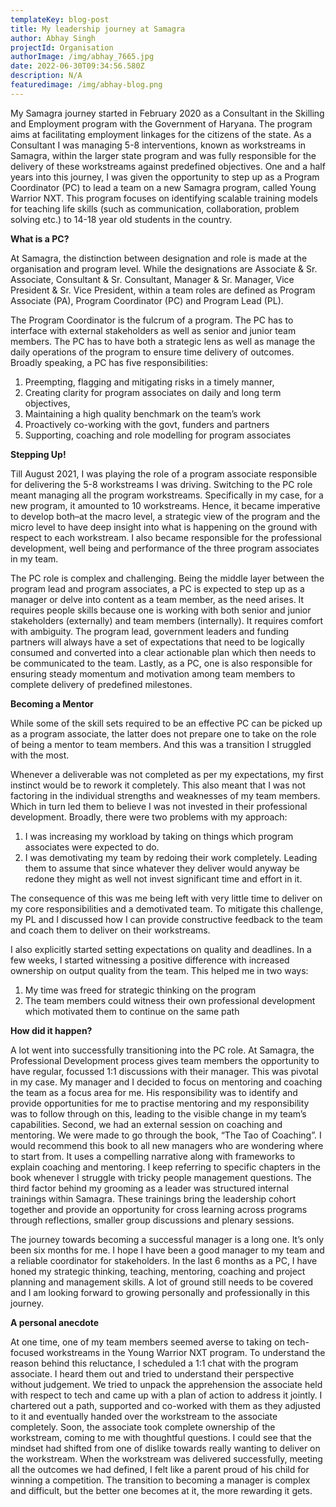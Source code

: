 ```yaml
---
templateKey: blog-post
title: My leadership journey at Samagra
author: Abhay Singh
projectId: Organisation
authorImage: /img/abhay_7665.jpg
date: 2022-06-30T09:34:56.580Z
description: N/A
featuredimage: /img/abhay-blog.png
---
```

My Samagra journey started in February 2020 as a Consultant in the Skilling and Employment program with the Government of Haryana. The program aims at facilitating employment linkages for the citizens of the state. As a Consultant I was managing 5-8 interventions, known as workstreams in Samagra, within the larger state program and was fully responsible for the delivery of these workstreams against predefined objectives. One and a half years into this journey, I was given the opportunity to step up as a Program Coordinator (PC) to lead a team on a new Samagra program, called Young Warrior NXT. This program focuses on identifying scalable training models for teaching life skills (such as communication, collaboration, problem solving etc.) to 14-18 year old students in the country. 

**What is a PC?**

At Samagra, the distinction between designation and role is made at the organisation and program level. While the designations are Associate & Sr. Associate, Consultant & Sr. Consultant, ​​Manager & Sr. Manager, Vice President & Sr. Vice President, within a team roles are defined as Program Associate (PA), Program Coordinator (PC) and Program Lead (PL).

The Program Coordinator is the fulcrum of a program. The PC has to interface with external stakeholders as well as senior and junior team members. The PC has to have both a strategic lens as well as manage the daily operations of the program to ensure time delivery of outcomes. Broadly speaking, a PC has five responsibilities:

1. Preempting, flagging and mitigating risks in a timely manner,
2. Creating clarity for program associates on daily and long term objectives,
3. Maintaining a high quality benchmark on the team’s work
4. Proactively co-working with the govt, funders and partners
5. Supporting, coaching and role modelling for program associates

**Stepping Up!**

Till August 2021, I was playing the role of a program associate responsible for delivering  the 5-8 workstreams I was driving. Switching to the PC role meant managing all the program workstreams. Specifically in  my case, for a new program, it amounted to 10 workstreams. Hence, it became imperative to develop both–at the macro level, a strategic view of the program and the micro level to have deep insight into what is happening on the ground with respect to each workstream. I also became responsible for the professional development, well being and performance of the three program associates in my team.  

The PC role is complex and challenging. Being the middle layer between the program lead and program associates, a PC is expected to step up as a manager or delve into content as a team member, as the need arises. It requires people skills because one is working with both senior and junior stakeholders (externally) and team members (internally). It requires comfort with ambiguity. The program lead, government leaders and funding partners will always have a set of expectations that need to be logically consumed and converted into a clear actionable plan which then needs to be communicated to the team. Lastly, as a PC, one is also responsible for ensuring steady momentum and motivation among team members to complete delivery of predefined milestones.  

**Becoming a Mentor**

While some of the skill sets required to be an effective PC can be picked up as a program associate, the latter does not prepare one to take on the role of being a mentor to team members. And this was a transition I struggled with the most.

Whenever a deliverable was not completed as per my expectations, my first instinct would be to rework it completely. This also meant that I was not factoring in the individual strengths and weaknesses of my team members. Which in turn led them to believe I was not invested in their professional development. Broadly, there were two problems with my approach: 

1. I was increasing my workload by taking on things which program associates were expected to do. 
2. I was demotivating my team by redoing their work completely. Leading them to assume that since whatever they deliver would anyway be redone they might as well not invest significant time and effort in it.

The consequence of this was me being left with very little time to deliver on my core responsibilities and a demotivated team. To mitigate this challenge, my PL and I discussed how I can provide constructive feedback to the team and coach them to deliver on their workstreams.

I also explicitly started setting expectations on quality and deadlines. In a few weeks, I started witnessing a positive difference with increased ownership on output quality from the team. This helped me in two ways:

1. My time was freed for strategic thinking on the program
2. The team members could witness their own professional development which motivated them to continue on the same path

**How did it happen?**

A lot went into successfully transitioning into the PC role. At Samagra, the Professional Development process gives team members the opportunity to have regular, focussed 1:1 discussions with their manager. This was pivotal in my case. My manager and I decided to focus on mentoring and coaching the team as a focus area for me. His responsibility was to identify and provide opportunities for me to practise mentoring and my responsibility was to follow through on this, leading to the visible change in my team’s capabilities. Second, we had an external session on coaching and mentoring. We were made to go through the book, “The Tao of Coaching”. I would recommend this book to all new managers who are wondering where to start from. It uses a compelling narrative along with frameworks to explain coaching and mentoring. I keep referring to specific chapters in the book whenever I struggle with tricky people management questions. The third factor behind my grooming as a leader was structured internal trainings within Samagra. These trainings bring the leadership cohort together and provide an opportunity for cross learning across programs through reflections, smaller group discussions and plenary sessions.

The journey towards becoming a successful manager is a long one. It’s only been six months for me. I hope I have been a good manager to my team and a reliable coordinator for stakeholders. In the last 6 months as a PC, I have honed my strategic thinking, teaching, mentoring, coaching and project planning and management skills. A lot of ground still needs to be covered and I am looking forward to growing personally and professionally in this journey.

**A personal anecdote**

At one time, one of my team members seemed averse to taking on tech-focused workstreams in the Young Warrior NXT program. To understand the reason behind this reluctance,  I scheduled a 1:1 chat with the program associate. I heard them out and tried to understand their perspective without judgement. We tried to unpack the apprehension the associate held with respect to tech and came up with a plan of action to address it jointly. I chartered out a path, supported and co-worked with them as they adjusted to it and eventually handed over the workstream to the associate completely. Soon, the associate took complete ownership of the workstream, coming to me with thoughtful questions. I could see that the mindset had shifted from one of dislike towards really wanting to deliver on the workstream. When the workstream was delivered successfully, meeting all the outcomes we had defined, I felt like a parent proud of his child for winning a competition. The transition to becoming a manager is complex and difficult, but the better one becomes at it, the more rewarding it gets.
